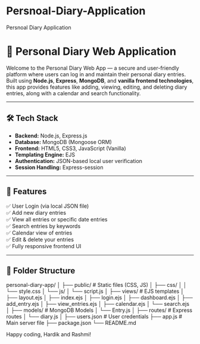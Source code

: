 # Persnoal-Diary-Application
Persnoal Diary Application
# 📔 Personal Diary Web Application

Welcome to the Personal Diary Web App — a secure and user-friendly platform where users can log in and maintain their personal diary entries. Built using **Node.js**, **Express**, **MongoDB**, and **vanilla frontend technologies**, this app provides features like adding, viewing, editing, and deleting diary entries, along with a calendar and search functionality.

---

## 🛠 Tech Stack

- **Backend:** Node.js, Express.js  
- **Database:** MongoDB (Mongoose ORM)  
- **Frontend:** HTML5, CSS3, JavaScript (Vanilla)  
- **Templating Engine:** EJS  
- **Authentication:** JSON-based local user verification  
- **Session Handling:** Express-session  

---

## 🚀 Features

✅ User Login (via local JSON file)  
✅ Add new diary entries  
✅ View all entries or specific date entries  
✅ Search entries by keywords  
✅ Calendar view of entries  
✅ Edit & delete your entries  
✅ Fully responsive frontend UI  

---

## 📁 Folder Structure

personal-diary-app/ │ ├── public/ # Static files (CSS, JS) │ ├── css/ │ │ └── style.css │ └── js/ │ └── script.js │ ├── views/ # EJS templates │ ├── layout.ejs │ ├── index.ejs │ ├── login.ejs │ ├── dashboard.ejs │ ├── add_entry.ejs │ ├── view_entries.ejs │ ├── calendar.ejs │ └── search.ejs │ ├── models/ # MongoDB Models │ └── Entry.js │ ├── routes/ # Express routes │ └── diary.js │ ├── users.json # User credentials ├── app.js # Main server file ├── package.json └── README.md

Happy coding, Hardik and Rashmi!
